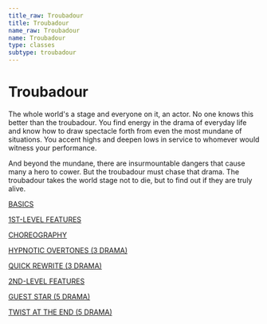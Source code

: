 ```yaml
---
title_raw: Troubadour
title: Troubadour
name_raw: Troubadour
name: Troubadour
type: classes
subtype: troubadour
---
```


# Troubadour

The whole world's a stage and everyone on it, an actor. No one knows this better than the troubadour. You find energy in the drama of everyday life and know how to draw spectacle forth from even the most mundane of situations. You accent highs and deepen lows in service to whomever would witness your performance.

And beyond the mundane, there are insurmountable dangers that cause many a hero to cower. But the troubadour must chase that drama. The troubadour takes the world stage not to die, but to find out if they are truly alive.

[BASICS](./Basics/Basics.md)

[1ST-LEVEL FEATURES](./1st-Level%20Features/1st-Level%20Features.md)

[CHOREOGRAPHY](./Choreography/Choreography.md)

[HYPNOTIC OVERTONES (3 DRAMA)](./Hypnotic%20Overtones.md)

[QUICK REWRITE (3 DRAMA)](./Quick%20Rewrite/Quick%20Rewrite.md)

[2ND-LEVEL FEATURES](./2nd-Level%20Features/2nd-Level%20Features.md)

[GUEST STAR (5 DRAMA)](./Guest%20Star.md)

[TWIST AT THE END (5 DRAMA)](./Twist%20At%20The%20End/Twist%20At%20The%20End.md)
